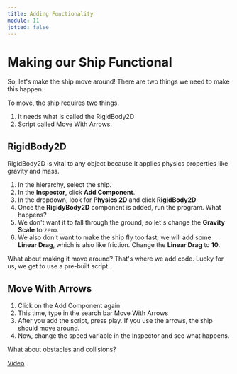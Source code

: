```yaml
---
title: Adding Functionality
module: 11
jotted: false
---
```


# Making our Ship Functional

So, let's make the ship move around!  There are two things we need to make this happen.

To move, the ship requires two things.  

1. It needs what is called the RigidBody2D
2. Script called Move With Arrows.

## RigidBody2D

RigidBody2D is vital to any object because it applies physics properties like gravity and mass.

1. In the hierarchy, select the ship.
2. In the **Inspector**, click **Add Component**.
3. In the dropdown, look for **Physics 2D** and click **RigidBody2D**
4. Once the **RigidyBody2D** component is added, run the program.  What happens?
5. We don't want it to fall through the ground, so let's change the **Gravity Scale** to zero.
6. We also don't want to make the ship fly too fast; we will add some **Linear Drag**, which is also like friction.  Change the **Linear Drag** to **10**. 

What about making it move around?  That's where we add code. Lucky for us, we get to use a pre-built script.

## Move With Arrows

1. Click on the Add Component again
2. This time, type in the search bar Move With Arrows
3. After you add the script, press play.  If you use the arrows, the ship should move around.
4. Now, change the speed variable in the Inspector and see what happens.

What about obstacles and collisions?

<a href="https://umontana.zoom.us/rec/play/vpcpder8pz83GdOd5gSDVqUrW424L_-s2iFIq_YPn0azUHADNlWlZ7USYeMtsU7QlGaLW7d12O7WUJW8?continueMode=true" target="_new">Video</a>